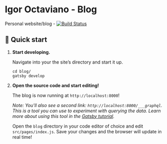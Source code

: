 # Igor Octaviano - Blog
Personal website/blog - [![Build Status](https://travis-ci.org/igoroctaviano/blog.svg)](https://travis-ci.org/igoroctaviano/blog)   

## 🚀 Quick start

1.  **Start developing.**

    Navigate into your the site’s directory and start it up.

    ```shell
    cd blog/
    gatsby develop
    ```

1.  **Open the source code and start editing!**

    The blog is now running at `http://localhost:8000`!

    _Note: You'll also see a second link: _`http://localhost:8000/___graphql`_. This is a tool you can use to experiment with querying the data. Learn more about using this tool in the [Gatsby tutorial](https://www.gatsbyjs.com/tutorial/part-five/#introducing-graphiql)._

    Open the `blog` directory in your code editor of choice and edit `src/pages/index.js`. Save your changes and the browser will update in real time!
